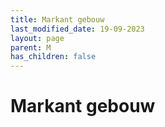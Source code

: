 ```yaml
---
title: Markant gebouw
last_modified_date: 19-09-2023
layout: page
parent: M
has_children: false
---
```


Markant gebouw
==============

